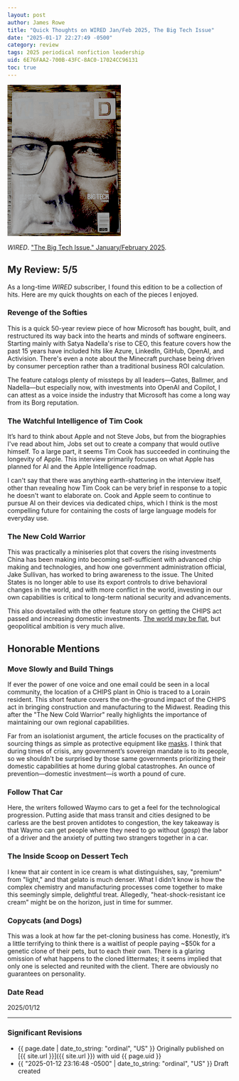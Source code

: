 ```yaml
---
layout: post
author: James Rowe
title: "Quick Thoughts on WIRED Jan/Feb 2025, The Big Tech Issue"
date: "2025-01-17 22:27:49 -0500"
category: review
tags: 2025 periodical nonfiction leadership
uid: 6E76FAA2-700B-43FC-8AC0-17024CC96131
toc: true
---
```


<img src="/assets/posts-images/wired-2025-jan-feb-issue-cover.png" alt="cover page of WIRED magazine" class="center-img img-stylish"/>

*WIRED*. ["The Big Tech Issue." January/February 2025](https://www.amazon.com/WIRED-Magazine-January-February-Issue/dp/B0DNNRR73X).

## My Review: 5/5

As a long-time *WIRED* subscriber, I found this edition to be a collection of hits. Here are my quick thoughts on each of the pieces I enjoyed.

### Revenge of the Softies 

This is a quick 50-year review piece of how Microsoft has bought, built, and restructured its way back into the hearts and minds of software engineers. Starting mainly with Satya Nadella's rise to CEO, this feature covers how the past 15 years have included hits like Azure, LinkedIn, GitHub, OpenAI, and Activision. There's even a note about the Minecraft purchase being driven by consumer perception rather than a traditional business ROI calculation.

The feature catalogs plenty of missteps by all leaders—Gates, Ballmer, and Nadella—but especially now, with investments into OpenAI and Copilot, I can attest as a voice inside the industry that Microsoft has come a long way from its Borg reputation.

### The Watchful Intelligence of Tim Cook

It’s hard to think about Apple and not Steve Jobs, but from the biographies I've read about him, Jobs set out to create a company that would outlive himself. To a large part, it seems Tim Cook has succeeded in continuing the longevity of Apple. This interview primarily focuses on what Apple has planned for AI and the Apple Intelligence roadmap.

I can't say that there was anything earth-shattering in the interview itself, other than revealing how Tim Cook can be very brief in response to a topic he doesn't want to elaborate on. Cook and Apple seem to continue to pursue AI on their devices via dedicated chips, which I think is the most compelling future for containing the costs of large language models for everyday use.

### The New Cold Warrior

This was practically a miniseries plot that covers the rising investments China has been making into becoming self-sufficient with advanced chip making and technologies, and how one government administration official, Jake Sullivan, has worked to bring awareness to the issue. The United States is no longer able to use its export controls to drive behavioral changes in the world, and with more conflict in the world, investing in our own capabilities is critical to long-term national security and advancements.

This also dovetailed with the other feature story on getting the CHIPS act passed and increasing domestic investments. [The world may be flat](https://en.wikipedia.org/wiki/The_World_Is_Flat), but geopolitical ambition is very much alive.

## Honorable Mentions

### Move Slowly and Build Things

If ever the power of one voice and one email could be seen in a local community, the location of a CHIPS plant in Ohio is traced to a Lorain resident. This short feature covers the on-the-ground impact of the CHIPS act in bringing construction and manufacturing to the Midwest. Reading this after the "The New Cold Warrior" really highlights the importance of maintaining our own regional capabilities.

Far from an isolationist argument, the article focuses on the practicality of sourcing things as simple as protective equipment like [masks](https://www.nytimes.com/2022/03/05/business/dealbook/american-mask-makers.html). I think that during times of crisis, any government’s sovereign mandate is to its people, so we shouldn't be surprised by those same governments prioritizing their domestic capabilities at home during global catastrophes. An ounce of prevention—domestic investment—is worth a pound of cure.

### Follow That Car

Here, the writers followed Waymo cars to get a feel for the technological progression. Putting aside that mass transit and cities designed to be carless are the best proven antidotes to congestion, the key takeaway is that Waymo can get people where they need to go without (*gasp*) the labor of a driver and the anxiety of putting two strangers together in a car.

### The Inside Scoop on Dessert Tech

I knew that air content in ice cream is what distinguishes, say, "premium" from "light," and that gelato is much denser. What I didn't know is how the complex chemistry and manufacturing processes come together to make this seemingly simple, delightful treat. Allegedly, "heat-shock-resistant ice cream" might be on the horizon, just in time for summer.

### Copycats (and Dogs)

This was a look at how far the pet-cloning business has come. Honestly, it’s a little terrifying to think there is a waitlist of people paying ~$50k for a genetic clone of their pets, but to each their own. There is a glaring omission of what happens to the cloned littermates; it seems implied that only one is selected and reunited with the client. There are obviously no guarantees on personality.

### Date Read
2025/01/12

---

### Significant Revisions

- {{ page.date | date_to_string: "ordinal", "US" }} Originally published on [{{ site.url }}]({{ site.url }}) with uid {{ page.uid }}
- {{ "2025-01-12 23:16:48 -0500" | date_to_string: "ordinal", "US" }} Draft created